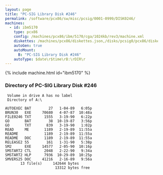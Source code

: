 ```yaml
---
layout: page
title: "PC-SIG Library Disk #246"
permalink: /software/pcx86/sw/misc/pcsig/0001-0999/DISK0246/
machines:
  - id: ibm5170
    type: pcx86
    config: /machines/pcx86/ibm/5170/cga/1024kb/rev3/machine.xml
    diskettes: /machines/pcx86/diskettes.json,/disks/pcsig0/pcx86/diskettes.json
    autoGen: true
    autoMount:
      B: "PC-SIG Library Disk #246"
    autoType: $date\r$time\rB:\rDIR\r
---
```


{% include machine.html id="ibm5170" %}

### Directory of PC-SIG Library Disk #246

     Volume in drive A has no label
     Directory of A:\

    AUTOEXEC BAT        27   1-04-89   6:05p
    BRUN30   EXE     70680   4-07-87  10:48a
    FILE0246 TXT      1555   3-19-90   6:22p
    GO       BAT        38  10-19-87   3:56p
    GO       TXT       839   3-19-90   1:02p
    READ     ME       1189   2-19-89  11:55a
    README            1189   2-19-89  11:55a
    README   DOC      1189   2-19-89  11:55a
    RELEASE2 55        161   1-31-90   5:38p
    SM2      EXE     14577   2-05-90  10:16p
    SMSTART2 CTL      2048   2-22-90   9:34a
    SMSTART2 HLP      7936  10-29-89  10:25p
    SMVERS25 DOC     41216   2-16-89   9:56a
           13 file(s)     142644 bytes
                           13312 bytes free

